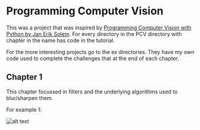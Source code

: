 # Programming Computer Vision

This was a project that was inspired by [Programming Computer Vision with Python by Jan Erik Solem](http://programmingcomputervision.com/downloads/ProgrammingComputerVision_CCdraft.pdf). For every directory in the PCV directory with chapter in the name has code in the tutorial.

For the more interesting projects go to the ex directories. They have my own code used to complete the challenges that at the end of each chapter.

## Chapter 1
This chapter focussed in filters and the underlying algorithms used to blur/sharpen them.

For example 1:

![alt text](https://github.com/Quinnan-Gill/PCV/tree/master/images/empire.jpg "Logo")
